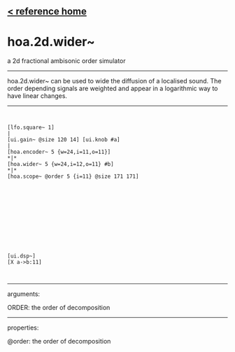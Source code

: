 [< reference home](ceammc_lib.html)
---

# hoa.2d.wider~


a 2d fractional ambisonic order simulator

---

hoa.2d.wider~ can be used to wide the diffusion of a localised sound. The order
            depending signals are weighted and appear in a logarithmic way to have linear
            changes.
<br>


---


```


[lfo.square~ 1]
|
[ui.gain~ @size 120 14] [ui.knob #a]
|
[hoa.encoder~ 5 {w=24,i=11,o=11}]
*|*
[hoa.wider~ 5 {w=24,i=12,o=11} #b]
*|*
[hoa.scope~ @order 5 {i=11} @size 171 171]












[ui.dsp~]
[X a->b:11]

            
```

---
arguments:

ORDER: the order of
            decomposition<br>

---
properties:

@order: the order of decomposition<br>

